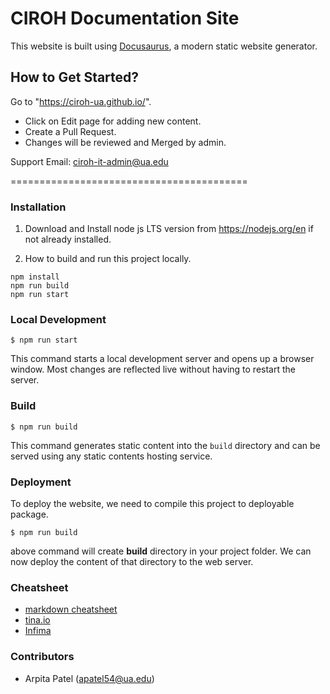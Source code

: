 # CIROH Documentation Site

This website is built using [Docusaurus](https://docusaurus.io/), a modern static website generator.


## How to Get Started?

Go to "https://ciroh-ua.github.io/".

- Click on Edit page for adding new content.
- Create a Pull Request.
- Changes will be reviewed and Merged by admin.

Support Email: ciroh-it-admin@ua.edu

=========================================

### Installation

1. Download and Install node js LTS version from https://nodejs.org/en if not already installed.

2. How to build and run this project locally.

``` 
npm install
npm run build
npm run start
```

### Local Development

```
$ npm run start
```

This command starts a local development server and opens up a browser window. Most changes are reflected live without having to restart the server.

### Build

```
$ npm run build
```

This command generates static content into the `build` directory and can be served using any static contents hosting service.

### Deployment

To deploy the website, we need to compile this project to deployable package. 

```
$ npm run build
```

above command will create **build** directory in your project folder. We can now deploy the content of that directory to the web server. 

### Cheatsheet

- [markdown cheatsheet](https://github.com/adam-p/markdown-here/wiki/Markdown-Cheatsheet)
- [tina.io](https://tina.io/)
- [Infima](https://infima.dev/docs/getting-started/introduction)

### Contributors
- Arpita Patel (apatel54@ua.edu)
